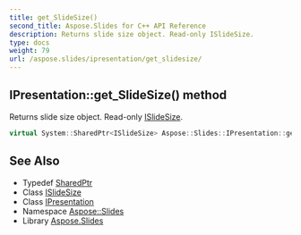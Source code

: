 ```yaml
---
title: get_SlideSize()
second_title: Aspose.Slides for C++ API Reference
description: Returns slide size object. Read-only ISlideSize.
type: docs
weight: 79
url: /aspose.slides/ipresentation/get_slidesize/
---
```

## IPresentation::get_SlideSize() method


Returns slide size object. Read-only [ISlideSize](../../islidesize/).

```cpp
virtual System::SharedPtr<ISlideSize> Aspose::Slides::IPresentation::get_SlideSize()=0
```

## See Also

* Typedef [SharedPtr](../../../system/sharedptr/)
* Class [ISlideSize](../../islidesize/)
* Class [IPresentation](../)
* Namespace [Aspose::Slides](../../)
* Library [Aspose.Slides](../../../)